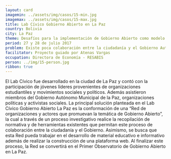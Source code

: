 ```yaml
---
layout: card
imagemin: ../assets/img/casos/15-min.jpg
imagemax: ../assets/img/casos/15-max.jpg
title: Lab Cívico Gobierno Abierto en La Paz
country: Bolivia
city: La Paz
theme: Desafíos para la implementación de Gobierno Abierto como modelo de Gestión Pública en ámbitos locales
period: 27 y 28 de julio 2017
problem: Existe poca colaboración entre la ciudadanía y el Gobierno Autónomo Municipal de La Paz para la construcción conjunta de políticas públicas
facilitator: Proyecto guiado por Atenas Vargas
occupation: Directora de Economía - RESABIS
person: ../img/15-person.jpg
ribbon: true
---
```


El Lab Cívico fue desarrollado en la ciudad de La Paz y contó con la participación de jóvenes líderes provenientes de organizaciones estudiantiles y movimientos sociales y políticos. Además asistieron miembros del Gobierno Autónomo Municipal de la Paz, organizaciones políticas y activistas sociales. La principal solución planteada en el Lab Cívico Gobierno Abierto La Paz es la conformación de una “Red de organizaciones y actores que promuevan la temática de Gobierno Abierto”, la cual a través de un proceso investigativo realice la recopilación de normativa y de herramientas existentes que permitan este proceso de colaboración entre la ciudadanía y el Gobierno. Asimismo, se busca que esta Red pueda trabajar en el desarrollo de material educativo e informativo además de realizar la construcción de una plataforma web. Al finalizar este proceso, la Red se convertirá en el Primer Observatorio de Gobierno Abierto en La Paz.
